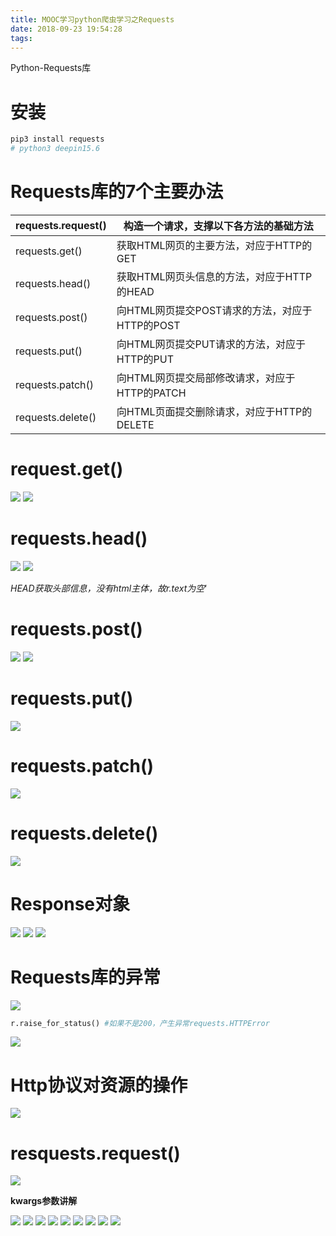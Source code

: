 ```yaml
---
title: MOOC学习python爬虫学习之Requests
date: 2018-09-23 19:54:28
tags:
---
```


Python-Requests库

<!-- more -->

# 安装

```python
pip3 install requests
# python3 deepin15.6
```

# Requests库的7个主要办法

| requests.request() | 构造一个请求，支撑以下各方法的基础方法         |
| ------------------ | ---------------------------------------------- |
| requests.get()     | 获取HTML网页的主要方法，对应于HTTP的GET        |
| requests.head()    | 获取HTML网页头信息的方法，对应于HTTP的HEAD     |
| requests.post()    | 向HTML网页提交POST请求的方法，对应于HTTP的POST |
| requests.put()     | 向HTML网页提交PUT请求的方法，对应于HTTP的PUT   |
| requests.patch()   | 向HTML网页提交局部修改请求，对应于HTTP的PATCH  |
| requests.delete()  | 向HTML页面提交删除请求，对应于HTTP的DELETE     |

# request.get()

<img src="https://raw.githubusercontent.com/GreenHatHG/blog_image/master/python-requests.png">

<img src="https://raw.githubusercontent.com/GreenHatHG/blog_image/master/python-requests2.png">

# requests.head()

<img src="https://raw.githubusercontent.com/GreenHatHG/blog_image/master/python-requests-gead.png">

<img src="https://raw.githubusercontent.com/GreenHatHG/blog_image/master/python-requests-head.png">

*HEAD获取头部信息，没有html主体，故r.text为空*‘

# requests.post()

<img src="https://raw.githubusercontent.com/GreenHatHG/blog_image/master/python-post.png">

<img src="https://raw.githubusercontent.com/GreenHatHG/blog_image/master/python-requests-post.png">

# requests.put()

<img src="https://raw.githubusercontent.com/GreenHatHG/blog_image/master/python-put.png">

# requests.patch()

<img src="https://raw.githubusercontent.com/GreenHatHG/blog_image/master/python-patch.png">

# requests.delete()

<img src="https://raw.githubusercontent.com/GreenHatHG/blog_image/master/python-delete.png">

# Response对象

<img src="https://raw.githubusercontent.com/GreenHatHG/blog_image/master/python-requests3.png">

<img src="https://raw.githubusercontent.com/GreenHatHG/blog_image/master/python-Response.png">

<img src="https://raw.githubusercontent.com/GreenHatHG/blog_image/master/python-response.png">

# Requests库的异常

 <img src="https://raw.githubusercontent.com/GreenHatHG/blog_image/master/python-requests%E5%BC%82%E5%B8%B8.png">

```python
r.raise_for_status() #如果不是200，产生异常requests.HTTPError
```

<img src="https://raw.githubusercontent.com/GreenHatHG/blog_image/master/python%E7%88%AC%E5%8F%96%E7%BD%91%E9%A1%B5%E9%80%9A%E7%94%A8%E6%A1%86%E6%9E%B6.png">

# Http协议对资源的操作

<img src="https://raw.githubusercontent.com/GreenHatHG/blog_image/master/python-http%E5%AF%B9%E5%BF%97%E6%84%BF%E7%9A%84%E6%93%8D%E4%BD%9C.png">

# resquests.request()

<img src="https://raw.githubusercontent.com/GreenHatHG/blog_image/master/python-request.png">

**kwargs参数讲解**

<img src="https://raw.githubusercontent.com/GreenHatHG/blog_image/master/python-requests-request.png">

<img src="https://raw.githubusercontent.com/GreenHatHG/blog_image/master/python-requests-request2.png">

<img src="https://raw.githubusercontent.com/GreenHatHG/blog_image/master/python-requests-request3.png">

<img src="https://raw.githubusercontent.com/GreenHatHG/blog_image/master/python-requests-request4.png">

<img src="https://raw.githubusercontent.com/GreenHatHG/blog_image/master/python-requests-request5.png">

<img src="https://raw.githubusercontent.com/GreenHatHG/blog_image/master/python-requests-request6.png">

 <img src="https://raw.githubusercontent.com/GreenHatHG/blog_image/master/python-requests-request7.png">

<img src="https://raw.githubusercontent.com/GreenHatHG/blog_image/master/python-requests-request8.png">

<img src="https://raw.githubusercontent.com/GreenHatHG/blog_image/master/python-requests-request9.png">

